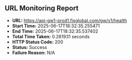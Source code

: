 ## URL Monitoring Report

- **URL:** https://api-gw1-prod1.fisglobal.com/gw/v1/health
- **Start Time:** 2025-06-17T18:32:35.255471
- **End Time:** 2025-06-17T18:32:35.537402
- **Total Time Taken:** 0.281931 seconds
- **HTTP Status Code:** 200
- **Status:** Success
- **Failure Reason:** N/A
